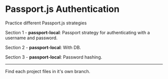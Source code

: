 # Passport.js Authentication

Practice different Passport.js strategies

Section 1 - **passport-local**: Passport strategy for authenticating with a username and password.

Section 2 - **passport-local**: With DB.

Section 3 - **passport-local**: Password hashing.

---

Find each project files in it's own branch.

